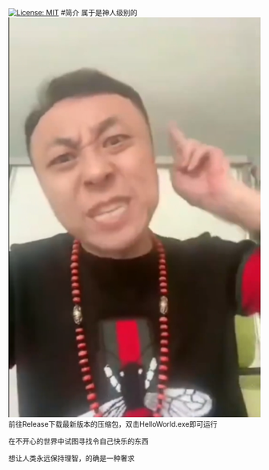 [![License: MIT](https://img.shields.io/badge/License-MIT-green.svg)](https://opensource.org/licenses/MIT)
#简介
属于是神人级别的
![alt text](image.png)
前往Release下载最新版本的压缩包，双击HelloWorld.exe即可运行

在不开心的世界中试图寻找令自己快乐的东西

想让人类永远保持理智，的确是一种奢求
